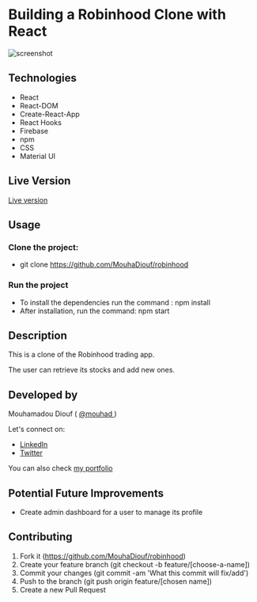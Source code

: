 # Building a Robinhood Clone with React 

![screenshot](./screenshot.png)


## Technologies

- React
- React-DOM
- Create-React-App
- React Hooks
- Firebase
- npm
- CSS
- Material UI

## Live Version 
<a href="https://robinhoodmo.netlify.app/" target="_blank" > Live version </a>

## Usage 

### Clone the project: 
 - git clone https://github.com/MouhaDiouf/robinhood
 
 ### Run the project
 - To install the dependencies run the command : npm install 
  - After installation, run the command: npm start
 

## Description 

This is a clone of the Robinhood trading app. 

The user can retrieve its stocks and add new ones.


## Developed by

Mouhamadou Diouf ( <a href="https://github.com/MouhaDiouf"> @mouhad </a>)

Let's connect on: 

-  <a href="https://www.linkedin.com/in/mouha-diouf/" target="_blank" > LinkedIn </a>
- <a href="https://twitter.com/mouhamadiouf" target="_blank"> Twitter</a>

You can also check <a href="https://mouhadiouf.com/" target="_blank"> my portfolio </a>

## Potential Future Improvements 

- Create admin dashboard for a user to manage its profile


## Contributing

1. Fork it (https://github.com/MouhaDiouf/robinhood)
2. Create your feature branch (git checkout -b feature/[choose-a-name])
3. Commit your changes (git commit -am 'What this commit will fix/add')
4. Push to the branch (git push origin feature/[chosen name])
5. Create a new Pull Request
